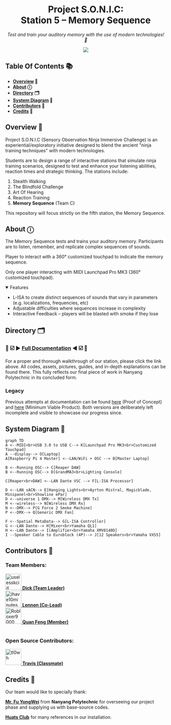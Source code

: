 <h1 align="center">
  Project S.O.N.I.C:
  <br>Station 5 – Memory Sequence
</h1>

<p align="center">
  <i align="center">Test and train your auditory memory with the use of modern technologies! 🥷</i>
</p>

<p align="center">
  <a href="https://github.com/uselesskcid/EGL314-Project-S.O.N.I.C-Team-C/commits/main/"><img src="https://img.shields.io/github/last-commit/uselesskcid/EGL314-Project-S.O.N.I.C-Team-C-POC.svg?style=for-the-badge"/></a>
</p>

## Table Of Contents 📚

<b>

- [Overview](#overview) 📃
- [About](#about) ⓘ
- [Directory](#directory) 🗂️
- [System Diagram](#sys-diag) 📔
- [Contributors](#contributors) 👥
- [Credits](#credits) 🙏

</b>

## <a id="overview"> Overview 📃</a>

Project S.O.N.I.C (Sensory Observation Ninja Immersive Challenge) is an experiential/exploratory initiative designed to blend the ancient "ninja training techniques" with modern technologies.

Students are to design a range of interactive stations that simulate ninja training scenarios, designed to test and enhance your listening abilities, reaction times and strategic thinking. The stations include:
1. Stealth Walking
2. The Blindfold Challenge
3. Art Of Hearing
4. Reaction Training
5. **Memory Sequence** (Team C)

<p>
This repository will focus strictly on the fifth station, the Memory Sequence.
</p>

## <a id="about"> About ⓘ </a>
The Memory Sequence tests and trains your auditory memory.
Participants are to listen, remember, and replicate complex sequences of sounds.

Player to interact with a 360° customized touchpad to indicate the memory sequence.

Only one player interacting with MIDI Launchpad Pro MK3 (360° customized touchpad).

<details open>
<summary>
  Features
</summary>
<ul>
  <li>L-ISA to create distinct sequences of sounds that vary in parameters (e.g. localizations, frequencies, etc) </li>
  <li>Adjustable difficulties where sequences increase in complexity</li>
  <li> Interactive Feedback – players will be blasted with smoke if they lose </li>
</ul>
</details>

## <a id="directory"> Directory 🗂️</a>

### 💯 ☑️ ▶️ [Full Documentation](https://github.com/uselesskcid/EGL314-Project-S.O.N.I.C-Team-C-POC/blob/main/Final_Presentation/FinalPresentation.md)  ◀️ ☑️ 💯

For a proper and thorough walkthrough of our station, please click the link above. All codes, assets, pictures, guides, and in-depth explanations can be found there. This fully reflects our final piece of work in Nanyang Polytechnic in its concluded form.


### Legacy
Previous attempts at documentation can be found [here](https://github.com/uselesskcid/EGL314-Project-S.O.N.I.C-Team-C-POC/blob/main/POC/README.md) (Proof of Concept) and [here](https://github.com/uselesskcid/EGL314-Project-S.O.N.I.C-Team-C-POC/blob/main/MVP/MVP.md) (Minimum Viable Product). Both versions are deliberately left incomplete and visible to showcase our progress since.
<!-- Change this?? --->

## <a id="sys-diag"> System Diagram 📔</a>
```mermaid
graph TD
A <--MIDI<br>USB 3.0 to USB C--> K[Launchpad Pro MK3<br>Customized Touchpad] 
A --display--> O[Laptop]
A[Raspberry Pi 4 Master] <--LAN/WiFi + OSC --> B[Master Laptop]

B <--Running OSC--> C[Reaper DAW]
B <--Running OSC--> D[GrandMA3<br>Lighting Console]

C[Reaper<br>DAW] <--LAN Dante VSC --> F[L-ISA Processor]

D <--LAN sACN--> E[Hanging Lights<br>Ayrton Mistral, Magicblade, Minipanel<br>Showline ePar]
D <--universe 1 DMX--> M[Wireless DMX Tx]
M <--wireless--> N[Wireless DMX Rx]
N <--DMX--> P[G Force 2 Smoke Machine]
P <--DMX--> Q[Generic DMX Fan]

F <--Spatial MetaData--> G[L-ISA Controller]
G <--LAN Dante--> H[Mixer<br>Yamaha QL1]
H <--LAN Dante--> I[Amplifier<br>Yamaha XMV8140D]
I --Speaker Cable to Euroblock (4P)--> J[12 Speakers<br>Yamaha VXS5]
```

## <a id="contributors"> Contributors 👥</a>
[//]: contributor-faces

### Team Members:<br>
<a href="https://github.com/uselesskcid"><img src="https://avatars.githubusercontent.com/u/123967722?v=4" title="uselesskcid" width="50" height="50"><strong> Dick (Team Leader)</strong></a><br>
<a href="https://github.com/ihave10minutes"><img src="https://avatars.githubusercontent.com/u/167286782?v=4" title="ihave10minutes" width="50" height="50"><strong> Lennon (Co-Lead)</strong></a><br>
<a href="https://github.com/Robloxer9000"><img src="https://avatars.githubusercontent.com/u/167287547?v=4" title="Robloxer9000" width="50" height="50"><strong> Quan Feng (Member)</strong></a><br>
<br>

### Open Source Contributors:<br>
<a href="https://github.com/tl0wh"><img src="https://avatars.githubusercontent.com/u/169418560?v=4=4" title="tl0wh" width="50" height="50"><strong> Travis (Classmate)</strong></a><br>

## <a id="credits"> Credits 🙏</a> 
Our team would like to specially thank:

<a href="https://github.com/ywfumav" title="ywfumav"><strong>Mr. Fu YongWei</strong></a> from **Nanyang Polytechnic** for overseeing our project phase and supplying us with base-source codes.

<a href="https://github.com/huats-club"><strong>Huats Club</strong></a> for many references in our installation.